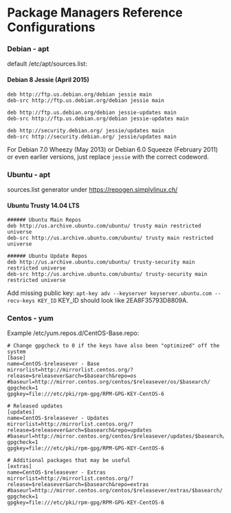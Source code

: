 # Package Managers Reference Configurations

### Debian - apt
default /etc/apt/sources.list:

#### Debian 8 Jessie (April 2015)
```
deb http://ftp.us.debian.org/debian jessie main
deb-src http://ftp.us.debian.org/debian jessie main

deb http://ftp.us.debian.org/debian jessie-updates main
deb-src http://ftp.us.debian.org/debian jessie-updates main

deb http://security.debian.org/ jessie/updates main
deb-src http://security.debian.org/ jessie/updates main
```

For Debian 7.0 Wheezy (May 2013) or Debian 6.0 Squeeze (February 2011) or even
earlier versions, just replace `jessie` with the correct codeword.


### Ubuntu - apt
sources.list generator under https://repogen.simplylinux.ch/

#### Ubuntu Trusty 14.04 LTS
```
###### Ubuntu Main Repos
deb http://us.archive.ubuntu.com/ubuntu/ trusty main restricted universe
deb-src http://us.archive.ubuntu.com/ubuntu/ trusty main restricted universe

###### Ubuntu Update Repos
deb http://us.archive.ubuntu.com/ubuntu/ trusty-security main restricted universe
deb-src http://us.archive.ubuntu.com/ubuntu/ trusty-security main restricted universe
```

Add missing public key: `apt-key adv --keyserver keyserver.ubuntu.com --recv-keys KEY_ID` KEY_ID should look like 2EA8F35793D8809A.

### Centos - yum
Example /etc/yum.repos.d/CentOS-Base.repo:

```
# Change gpgcheck to 0 if the keys have also been "optimized" off the system
[base]
name=CentOS-$releasever - Base
mirrorlist=http://mirrorlist.centos.org/?release=$releasever&arch=$basearch&repo=os
#baseurl=http://mirror.centos.org/centos/$releasever/os/$basearch/
gpgcheck=1
gpgkey=file:///etc/pki/rpm-gpg/RPM-GPG-KEY-CentOS-6

# Released updates
[updates]
name=CentOS-$releasever - Updates
mirrorlist=http://mirrorlist.centos.org/?release=$releasever&arch=$basearch&repo=updates
#baseurl=http://mirror.centos.org/centos/$releasever/updates/$basearch/
gpgcheck=1
gpgkey=file:///etc/pki/rpm-gpg/RPM-GPG-KEY-CentOS-6

# Additional packages that may be useful
[extras]
name=CentOS-$releasever - Extras
mirrorlist=http://mirrorlist.centos.org/?release=$releasever&arch=$basearch&repo=extras
#baseurl=http://mirror.centos.org/centos/$releasever/extras/$basearch/
gpgcheck=1
gpgkey=file:///etc/pki/rpm-gpg/RPM-GPG-KEY-CentOS-6
```
